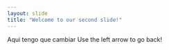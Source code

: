```yaml
---
layout: slide
title: "Welcome to our second slide!"
---
```

Aqui tengo que cambiar
Use the left arrow to go back!
